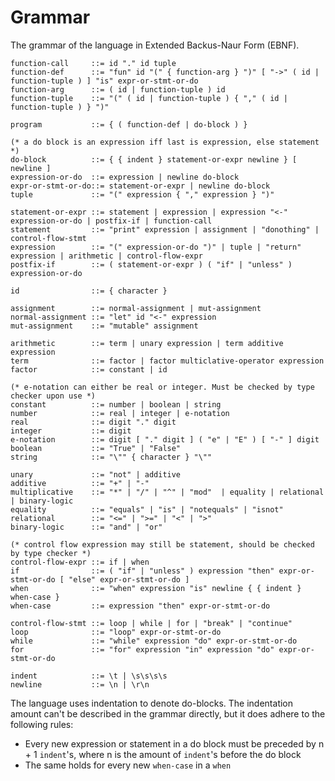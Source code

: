 # Grammar
The grammar of the language in Extended Backus-Naur Form (EBNF).

    function-call     ::= id "." id tuple
    function-def      ::= "fun" id "(" { function-arg } ")" [ "->" ( id | function-tuple ) ] "is" expr-or-stmt-or-do
    function-arg      ::= ( id | function-tuple ) id 
    function-tuple    ::= "(" ( id | function-tuple ) { "," ( id | function-tuple ) } ")"
    
    program           ::= { ( function-def | do-block ) }
    
    (* a do block is an expression iff last is expression, else statement *)
    do-block          ::= { { indent } statement-or-expr newline } [ newline ]
    expression-or-do  ::= expression | newline do-block
    expr-or-stmt-or-do::= statement-or-expr | newline do-block
    tuple             ::= "(" expression { "," expression } ")"
    
    statement-or-expr ::= statement | expression | expression "<-" expression-or-do | postfix-if | function-call
    statement         ::= "print" expression | assignment | "donothing" | control-flow-stmt
    expression        ::= "(" expression-or-do ")" | tuple | "return" expression | arithmetic | control-flow-expr
    postfix-if        ::= ( statement-or-expr ) ( "if" | "unless" ) expression-or-do
    
    id                ::= { character }
    
    assignment        ::= normal-assignment | mut-assignment
    normal-assignment ::= "let" id "<-" expression
    mut-assignment    ::= "mutable" assignment
    
    arithmetic        ::= term | unary expression | term additive expression
    term              ::= factor | factor multiclative-operator expression
    factor            ::= constant | id
    
    (* e-notation can either be real or integer. Must be checked by type checker upon use *)
    constant          ::= number | boolean | string
    number            ::= real | integer | e-notation
    real              ::= digit "." digit
    integer           ::= digit
    e-notation        ::= digit [ "." digit ] ( "e" | "E" ) [ "-" ] digit
    boolean           ::= "True" | "False"
    string            ::= "\"" { character } "\""
    
    unary             ::= "not" | additive
    additive          ::= "+" | "-"
    multiplicative    ::= "*" | "/" | "^" | "mod"  | equality | relational | binary-logic
    equality          ::= "equals" | "is" | "notequals" | "isnot"
    relational        ::= "<=" | ">=" | "<" | ">"
    binary-logic      ::= "and" | "or"
                                     
    (* control flow expression may still be statement, should be checked by type checker *)
    control-flow-expr ::= if | when
    if                ::= ( "if" | "unless" ) expression "then" expr-or-stmt-or-do [ "else" expr-or-stmt-or-do ]
    when              ::= "when" expression "is" newline { { indent } when-case }
    when-case         ::= expression "then" expr-or-stmt-or-do
    
    control-flow-stmt ::= loop | while | for | "break" | "continue"
    loop              ::= "loop" expr-or-stmt-or-do
    while             ::= "while" expression "do" expr-or-stmt-or-do
    for               ::= "for" expression "in" expression "do" expr-or-stmt-or-do
    
    indent            ::= \t | \s\s\s\s
    newline           ::= \n | \r\n

The language uses indentation to denote do-blocks. The indentation amount can't be described in the grammar directly, 
but it does adhere to the following rules:

* Every new expression or statement in a do block must be preceded by n + 1 `indent`'s, where n is the amount of 
  `indent`'s before the do block
* The same holds for every new `when-case` in a `when`